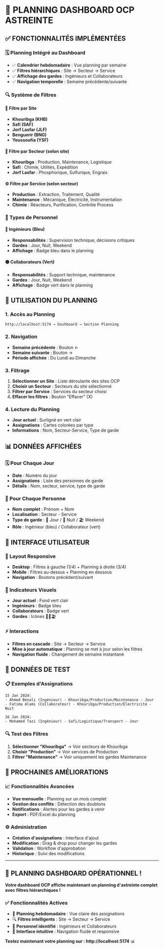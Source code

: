 # 📅 **PLANNING DASHBOARD OCP ASTREINTE**

## ✅ **FONCTIONNALITÉS IMPLÉMENTÉES**

### **🗓️ Planning Intégré au Dashboard**
- ✅ **Calendrier hebdomadaire** : Vue planning par semaine
- ✅ **Filtres hiérarchiques** : Site → Secteur → Service
- ✅ **Affichage des gardes** : Ingénieurs et Collaborateurs
- ✅ **Navigation temporelle** : Semaine précédente/suivante

### **🔍 Système de Filtres**

#### **📍 Filtre par Site**
- **Khouribga (KHB)**
- **Safi (SAF)**
- **Jorf Lasfar (JLF)**
- **Benguerir (BNG)**
- **Youssoufia (YSF)**

#### **🏢 Filtre par Secteur (selon site)**
- **Khouribga** : Production, Maintenance, Logistique
- **Safi** : Chimie, Utilités, Expédition
- **Jorf Lasfar** : Phosphorique, Sulfurique, Engrais

#### **⚙️ Filtre par Service (selon secteur)**
- **Production** : Extraction, Traitement, Qualité
- **Maintenance** : Mécanique, Électricité, Instrumentation
- **Chimie** : Réacteurs, Purification, Contrôle Process

### **👥 Types de Personnel**

#### **🔵 Ingénieurs** (Bleu)
- **Responsabilités** : Supervision technique, décisions critiques
- **Gardes** : Jour, Nuit, Weekend
- **Affichage** : Badge bleu dans le planning

#### **🟢 Collaborateurs** (Vert)
- **Responsabilités** : Support technique, maintenance
- **Gardes** : Jour, Nuit, Weekend
- **Affichage** : Badge vert dans le planning

## 🎯 **UTILISATION DU PLANNING**

### **1. Accès au Planning**
```
http://localhost:5174 → Dashboard → Section Planning
```

### **2. Navigation**
- **Semaine précédente** : Bouton ← 
- **Semaine suivante** : Bouton →
- **Période affichée** : Du Lundi au Dimanche

### **3. Filtrage**
1. **Sélectionner un Site** : Liste déroulante des sites OCP
2. **Choisir un Secteur** : Secteurs du site sélectionné
3. **Filtrer par Service** : Services du secteur choisi
4. **Effacer les filtres** : Bouton "Effacer" (X)

### **4. Lecture du Planning**
- **Jour actuel** : Surligné en vert clair
- **Assignations** : Cartes colorées par type
- **Informations** : Nom, Secteur-Service, Type de garde

## 📊 **DONNÉES AFFICHÉES**

### **🗓️ Pour Chaque Jour**
- **Date** : Numéro du jour
- **Assignations** : Liste des personnes de garde
- **Détails** : Nom, secteur, service, type de garde

### **👤 Pour Chaque Personne**
- **Nom complet** : Prénom + Nom
- **Localisation** : Secteur - Service
- **Type de garde** : 🌅 Jour / 🌙 Nuit / 🏖️ Weekend
- **Rôle** : Ingénieur (bleu) / Collaborateur (vert)

## 🎨 **INTERFACE UTILISATEUR**

### **📱 Layout Responsive**
- **Desktop** : Filtres à gauche (1/4) + Planning à droite (3/4)
- **Mobile** : Filtres au-dessus + Planning en dessous
- **Navigation** : Boutons précédent/suivant

### **🎯 Indicateurs Visuels**
- **Jour actuel** : Fond vert clair
- **Ingénieurs** : Badge bleu
- **Collaborateurs** : Badge vert
- **Gardes** : Icônes 🌅🌙🏖️

### **⚡ Interactions**
- **Filtres en cascade** : Site → Secteur → Service
- **Mise à jour automatique** : Planning se met à jour selon les filtres
- **Navigation fluide** : Changement de semaine instantané

## 🧪 **DONNÉES DE TEST**

### **📋 Exemples d'Assignations**
```
15 Jan 2024:
- Ahmed Benali (Ingénieur) - Khouribga/Production/Maintenance - Jour
- Fatima Alami (Collaborateur) - Khouribga/Production/Électricité - Nuit

16 Jan 2024:
- Mohamed Tazi (Ingénieur) - Safi/Logistique/Transport - Jour
```

### **🔍 Test des Filtres**
1. **Sélectionner "Khouribga"** → Voir secteurs de Khouribga
2. **Choisir "Production"** → Voir services de Production
3. **Filtrer "Maintenance"** → Voir uniquement les gardes Maintenance

## 🚀 **PROCHAINES AMÉLIORATIONS**

### **📈 Fonctionnalités Avancées**
- **Vue mensuelle** : Planning sur un mois complet
- **Gestion des conflits** : Détection des doublons
- **Notifications** : Alertes pour les gardes à venir
- **Export** : PDF/Excel du planning

### **⚙️ Administration**
- **Création d'assignations** : Interface d'ajout
- **Modification** : Drag & drop pour changer les gardes
- **Validation** : Workflow d'approbation
- **Historique** : Suivi des modifications

---

## 🎉 **PLANNING DASHBOARD OPÉRATIONNEL !**

**Votre dashboard OCP affiche maintenant un planning d'astreinte complet avec filtres hiérarchiques !**

### ✅ **Fonctionnalités Actives**
- 📅 **Planning hebdomadaire** : Vue claire des assignations
- 🔍 **Filtres intelligents** : Site → Secteur → Service
- 👥 **Personnel identifié** : Ingénieurs et Collaborateurs
- 🎨 **Interface intuitive** : Navigation fluide et responsive

**Testez maintenant votre planning sur : http://localhost:5174** 📊
